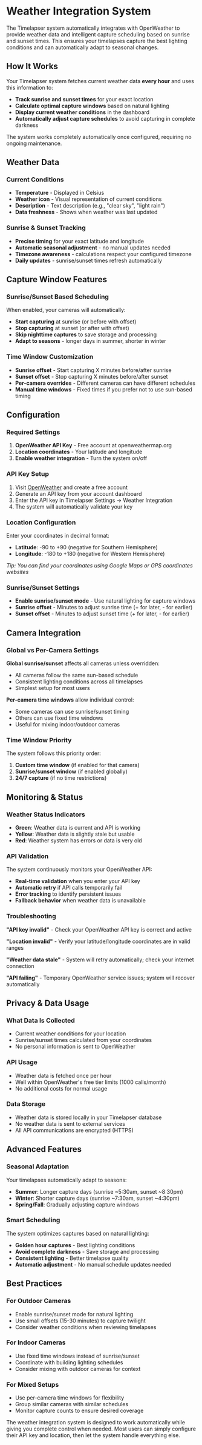 # Weather Integration System

The Timelapser system automatically integrates with OpenWeather to provide weather data and intelligent capture scheduling based on sunrise and sunset times. This ensures your timelapses capture the best lighting conditions and can automatically adapt to seasonal changes.

## How It Works

Your Timelapser system fetches current weather data **every hour** and uses this information to:

- **Track sunrise and sunset times** for your exact location
- **Calculate optimal capture windows** based on natural lighting
- **Display current weather conditions** in the dashboard
- **Automatically adjust capture schedules** to avoid capturing in complete darkness

The system works completely automatically once configured, requiring no ongoing maintenance.

## Weather Data

### Current Conditions
- **Temperature** - Displayed in Celsius
- **Weather icon** - Visual representation of current conditions  
- **Description** - Text description (e.g., "clear sky", "light rain")
- **Data freshness** - Shows when weather was last updated

### Sunrise & Sunset Tracking
- **Precise timing** for your exact latitude and longitude
- **Automatic seasonal adjustment** - no manual updates needed
- **Timezone awareness** - calculations respect your configured timezone
- **Daily updates** - sunrise/sunset times refresh automatically

## Capture Window Features

### Sunrise/Sunset Based Scheduling

When enabled, your cameras will automatically:

- **Start capturing** at sunrise (or before with offset)
- **Stop capturing** at sunset (or after with offset)
- **Skip nighttime captures** to save storage and processing
- **Adapt to seasons** - longer days in summer, shorter in winter

### Time Window Customization

- **Sunrise offset** - Start capturing X minutes before/after sunrise
- **Sunset offset** - Stop capturing X minutes before/after sunset
- **Per-camera overrides** - Different cameras can have different schedules
- **Manual time windows** - Fixed times if you prefer not to use sun-based timing

## Configuration

### Required Settings

1. **OpenWeather API Key** - Free account at openweathermap.org
2. **Location coordinates** - Your latitude and longitude
3. **Enable weather integration** - Turn the system on/off

### API Key Setup

1. Visit [OpenWeather](https://openweathermap.org/api) and create a free account
2. Generate an API key from your account dashboard
3. Enter the API key in Timelapser Settings → Weather Integration
4. The system will automatically validate your key

### Location Configuration

Enter your coordinates in decimal format:
- **Latitude**: -90 to +90 (negative for Southern Hemisphere)
- **Longitude**: -180 to +180 (negative for Western Hemisphere)

*Tip: You can find your coordinates using Google Maps or GPS coordinates websites*

### Sunrise/Sunset Settings

- **Enable sunrise/sunset mode** - Use natural lighting for capture windows
- **Sunrise offset** - Minutes to adjust sunrise time (+ for later, - for earlier)  
- **Sunset offset** - Minutes to adjust sunset time (+ for later, - for earlier)

## Camera Integration

### Global vs Per-Camera Settings

**Global sunrise/sunset** affects all cameras unless overridden:
- All cameras follow the same sun-based schedule
- Consistent lighting conditions across all timelapses
- Simplest setup for most users

**Per-camera time windows** allow individual control:
- Some cameras can use sunrise/sunset timing
- Others can use fixed time windows  
- Useful for mixing indoor/outdoor cameras

### Time Window Priority

The system follows this priority order:
1. **Custom time window** (if enabled for that camera)
2. **Sunrise/sunset window** (if enabled globally)
3. **24/7 capture** (if no time restrictions)

## Monitoring & Status

### Weather Status Indicators

- **Green**: Weather data is current and API is working
- **Yellow**: Weather data is slightly stale but usable
- **Red**: Weather system has errors or data is very old

### API Validation

The system continuously monitors your OpenWeather API:
- **Real-time validation** when you enter your API key
- **Automatic retry** if API calls temporarily fail
- **Error tracking** to identify persistent issues
- **Fallback behavior** when weather data is unavailable

### Troubleshooting

**"API key invalid"** - Check your OpenWeather API key is correct and active

**"Location invalid"** - Verify your latitude/longitude coordinates are in valid ranges

**"Weather data stale"** - System will retry automatically; check your internet connection

**"API failing"** - Temporary OpenWeather service issues; system will recover automatically

## Privacy & Data Usage

### What Data Is Collected
- Current weather conditions for your location
- Sunrise/sunset times calculated from your coordinates
- No personal information is sent to OpenWeather

### API Usage
- Weather data is fetched once per hour
- Well within OpenWeather's free tier limits (1000 calls/month)
- No additional costs for normal usage

### Data Storage
- Weather data is stored locally in your Timelapser database
- No weather data is sent to external services
- All API communications are encrypted (HTTPS)

## Advanced Features

### Seasonal Adaptation

Your timelapses automatically adapt to seasons:
- **Summer**: Longer capture days (sunrise ~5:30am, sunset ~8:30pm)  
- **Winter**: Shorter capture days (sunrise ~7:30am, sunset ~4:30pm)
- **Spring/Fall**: Gradually adjusting capture windows

### Smart Scheduling

The system optimizes captures based on natural lighting:
- **Golden hour captures** - Best lighting conditions
- **Avoid complete darkness** - Save storage and processing
- **Consistent lighting** - Better timelapse quality
- **Automatic adjustment** - No manual schedule updates needed

## Best Practices

### For Outdoor Cameras
- Enable sunrise/sunset mode for natural lighting
- Use small offsets (15-30 minutes) to capture twilight
- Consider weather conditions when reviewing timelapses

### For Indoor Cameras  
- Use fixed time windows instead of sunrise/sunset
- Coordinate with building lighting schedules
- Consider mixing with outdoor cameras for context

### For Mixed Setups
- Use per-camera time windows for flexibility
- Group similar cameras with similar schedules
- Monitor capture counts to ensure desired coverage

The weather integration system is designed to work automatically while giving you complete control when needed. Most users can simply configure their API key and location, then let the system handle everything else.